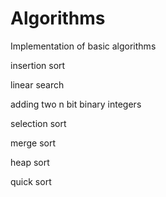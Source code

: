 # Algorithms
Implementation of basic algorithms

insertion sort

linear search

adding two n bit binary integers

selection sort

merge sort

heap sort

quick sort
